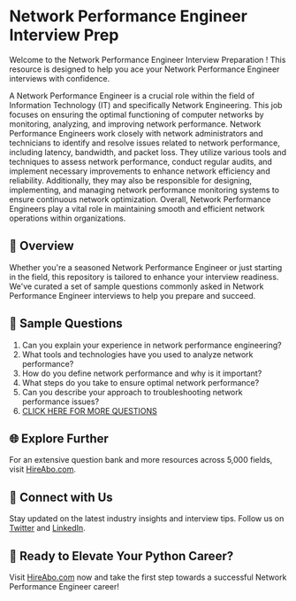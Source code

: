 # Network Performance Engineer Interview Prep

Welcome to the Network Performance Engineer Interview Preparation ! This resource is designed to help you ace your Network Performance Engineer interviews with confidence.

A Network Performance Engineer is a crucial role within the field of Information Technology (IT) and specifically Network Engineering. This job focuses on ensuring the optimal functioning of computer networks by monitoring, analyzing, and improving network performance. Network Performance Engineers work closely with network administrators and technicians to identify and resolve issues related to network performance, including latency, bandwidth, and packet loss. They utilize various tools and techniques to assess network performance, conduct regular audits, and implement necessary improvements to enhance network efficiency and reliability. Additionally, they may also be responsible for designing, implementing, and managing network performance monitoring systems to ensure continuous network optimization. Overall, Network Performance Engineers play a vital role in maintaining smooth and efficient network operations within organizations.

## 🚀 Overview

Whether you're a seasoned Network Performance Engineer or just starting in the field, this repository is tailored to enhance your interview readiness. We've curated a set of sample questions commonly asked in Network Performance Engineer interviews to help you prepare and succeed.

## 📝 Sample Questions

1. Can you explain your experience in network performance engineering?
2. What tools and technologies have you used to analyze network performance?
3. How do you define network performance and why is it important?
4. What steps do you take to ensure optimal network performance?
5. Can you describe your approach to troubleshooting network performance issues?
6. [CLICK HERE FOR MORE QUESTIONS](https://hireabo.com/job/0_1_22/Network%20Performance%20Engineer)

## 🌐 Explore Further

For an extensive question bank and more resources across 5,000 fields, visit [HireAbo.com](https://www.hireabo.com).

## 📱 Connect with Us

Stay updated on the latest industry insights and interview tips. Follow us on [Twitter](https://twitter.com/hireabo) and [LinkedIn](https://www.linkedin.com/in/hire-abo-3609972a8/).

## 🚀 Ready to Elevate Your Python Career?

Visit [HireAbo.com](https://www.hireabo.com) now and take the first step towards a successful Network Performance Engineer career!